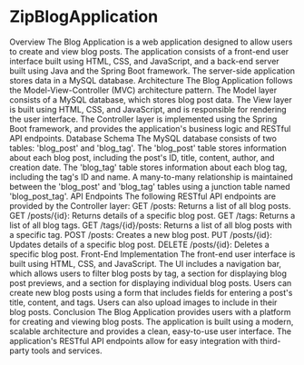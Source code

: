 # ZipBlogApplication
Overview
The Blog Application is a web application designed to allow users to create and view blog posts. The application consists of a front-end user interface built using HTML, CSS, and JavaScript, and a back-end server built using Java and the Spring Boot framework. The server-side application stores data in a MySQL database.
Architecture
The Blog Application follows the Model-View-Controller (MVC) architecture pattern. The Model layer consists of a MySQL database, which stores blog post data. The View layer is built using HTML, CSS, and JavaScript, and is responsible for rendering the user interface. The Controller layer is implemented using the Spring Boot framework, and provides the application's business logic and RESTful API endpoints.
Database Schema
The MySQL database consists of two tables: 'blog_post' and 'blog_tag'. The 'blog_post' table stores information about each blog post, including the post's ID, title, content, author, and creation date. The 'blog_tag' table stores information about each blog tag, including the tag's ID and name. A many-to-many relationship is maintained between the 'blog_post' and 'blog_tag' tables using a junction table named 'blog_post_tag'.
API Endpoints
The following RESTful API endpoints are provided by the Controller layer: GET /posts: Returns a list of all blog posts.
GET /posts/{id}: Returns details of a specific blog post.
GET /tags: Returns a list of all blog tags.
GET /tags/{id}/posts: Returns a list of all blog posts with a specific tag. POST /posts: Creates a new blog post.
PUT /posts/{id}: Updates details of a specific blog post.
DELETE /posts/{id}: Deletes a specific blog post.
Front-End Implementation
The front-end user interface is built using HTML, CSS, and JavaScript. The UI includes a navigation bar, which allows users to filter blog posts by tag, a section for displaying blog post previews, and a section for displaying individual blog posts. Users can create new blog posts using a form that includes fields for entering a post's title, content, and tags. Users can also upload images to include in their blog posts.
Conclusion
The Blog Application provides users with a platform for creating and viewing blog posts. The application is built using a modern, scalable architecture and provides a clean, easy-to-use user interface. The application's RESTful API endpoints allow for easy integration with third-party tools and services.
